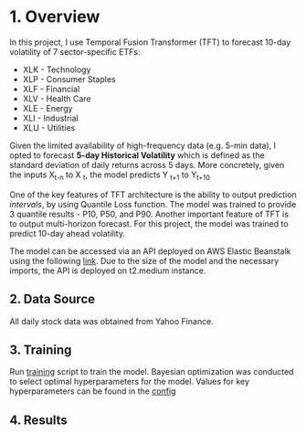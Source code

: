 # 1. Overview

In this project, I use Temporal Fusion Transformer (TFT) to forecast 10-day volatility of 7 sector-specific ETFs:

 - XLK - Technology
 - XLP - Consumer Staples
 - XLF - Financial
 - XLV - Health Care
 - XLE - Energy
 - XLI - Industrial
 - XLU - Utilities

Given the limited availability of high-frequency data (e.g. 5-min data), I opted to forecast **5-day Historical Volatility** which is defined as the standard deviation of daily returns across 5 days. More concretely, given the inputs X<sub>t-n</sub> to X <sub>t</sub>, the model predicts Y <sub>t+1</sub> to Y<sub>t+10</sub>


One of the key features of TFT architecture is the ability to output prediction *intervals*, by using Quantile Loss function. The model was trained to provide 3 quantile results - P10, P50, and P90. Another important feature of TFT is to output multi-horizon forecast. For this project, the model was trained to predict 10-day ahead volatility.


The model can be accessed via an API deployed on AWS Elastic Beanstalk using the following [link](http://pytorch-final-env.eba-zbppsjpu.us-east-1.elasticbeanstalk.com/predict). Due to the size of the model and the necessary imports, the API is deployed on t2.medium instance.

 ## 2. Data Source

 All daily stock data was obtained from Yahoo Finance.

 ## 3. Training

Run [training](training/training.py) script to train the model. 
Bayesian optimization was conducted to select optimal hyperparameters for the model. Values for key hyperparameters can be found in the [config](training/config.py) 

## 4. Results


